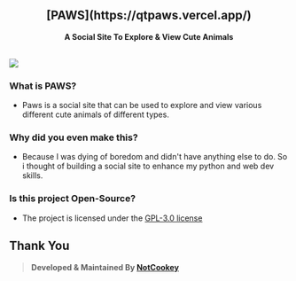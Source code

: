 <h2 align="center">[PAWS](https://qtpaws.vercel.app/)</h2>
<p align="center"><b>A Social Site To Explore & View Cute Animals</b></p>
<br>
<kbd><img src="https://media.discordapp.net/attachments/969592495153492071/975845789848993842/unknown.png"></kbd>

### What is PAWS?
- Paws is a social site that can be used to explore and view various different cute animals of different types.
### Why did you even make this?
- Because I was dying of boredom and didn't have anything else to do. So i thought of building a social site to enhance my python and web dev skills.
### Is this project Open-Source?
- The project is licensed under the [GPL-3.0 license](https://github.com/NotCookey/Paws/blob/main/LICENSE)

## Thank You
> **Developed & Maintained By [NotCookey](https://github.com/NotCookey)**
